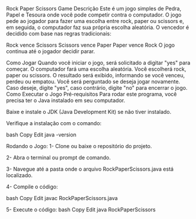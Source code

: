 Rock Paper Scissors Game
Descrição
Este é um jogo simples de Pedra, Papel e Tesoura onde você pode competir contra o computador. O jogo pede ao jogador para fazer uma escolha entre rock, paper ou scissors e, em seguida, o computador faz sua própria escolha aleatória. O vencedor é decidido com base nas regras tradicionais:

Rock vence Scissors
Scissors vence Paper
Paper vence Rock
O jogo continua até o jogador decidir parar.

Como Jogar
Quando você iniciar o jogo, será solicitado a digitar "yes" para começar.
O computador fará uma escolha aleatória.
Você escolherá rock, paper ou scissors.
O resultado será exibido, informando se você venceu, perdeu ou empatou.
Você será perguntado se deseja jogar novamente. Caso deseje, digite "yes", caso contrário, digite "no" para encerrar o jogo.
Como Executar o Jogo
Pré-requisitos
Para rodar este programa, você precisa ter o Java instalado em seu computador.

Baixe e instale o JDK (Java Development Kit) se não tiver instalado.

Verifique a instalação com o comando:

bash
Copy
Edit
java -version

Rodando o Jogo:
1- Clone ou baixe o repositório do projeto.

2- Abra o terminal ou prompt de comando.

3- Navegue até a pasta onde o arquivo RockPaperScissors.java está localizado.

4- Compile o código:

bash
Copy
Edit
javac RockPaperScissors.java


5- Execute o código:
bash
Copy
Edit
java RockPaperScissors

